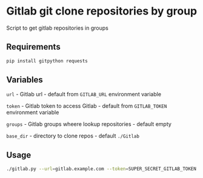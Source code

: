 Gitlab git clone repositories by group
===================

Script to get gitlab repositories in groups

Requirements
------------

```bash
pip install gitpython requests
```

Variables
------------

`url` - Gitlab url - default from `GITLAB_URL` environment variable

`token` - Gitlab token to access Gitlab - default from `GITLAB_TOKEN` environment variable

`groups` - Gitlab groups wheere lookup repositories - default empty

`base_dir` - directory to clone repos - default `./Gitlab`

Usage
--------------

```bash
./gitlab.py --url=gitlab.example.com --token=SUPER_SECRET_GITLAB_TOKEN --groups first-group,second_group,third,group --base_dir gitlab_dir
```
